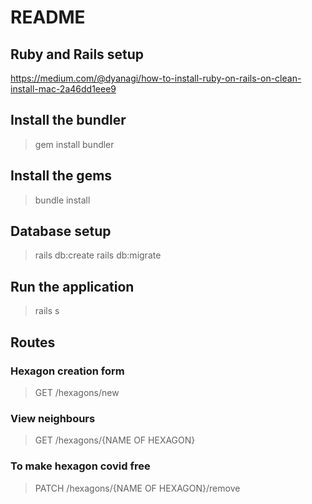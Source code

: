# README

## Ruby and Rails setup
https://medium.com/@dyanagi/how-to-install-ruby-on-rails-on-clean-install-mac-2a46dd1eee9

## Install the bundler
> gem install bundler

## Install the gems
> bundle install

## Database setup
> rails db:create
> rails db:migrate

## Run the application
> rails s

## Routes
### Hexagon creation form 
> GET /hexagons/new
### View neighbours
> GET /hexagons/{NAME OF HEXAGON}
### To make hexagon covid free
> PATCH /hexagons/{NAME OF HEXAGON}/remove
